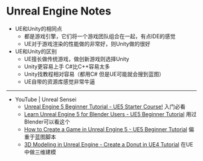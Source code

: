 # Unreal Engine Notes

- UE和Unity的相同点
    - 都是游戏引擎，它们将一个游戏团队组合在一起，有点IDE的感觉
    - UE对于游戏渲染的性能做的非常好，则Unity做的很好
- UE和Unity的区别
    - UE擅长做传统游戏，做创新游戏则选择Unity
    - Unity更容易上手 C#比C++容易太多
    - Unity找教程相对容易（都用C# 但是UE可能就会搜到蓝图）
    - UE自带的资源库感觉非常牛逼

---

- YouTube | Unreal Sensei
    - [Unreal Engine 5 Beginner Tutorial - UE5 Starter Course!](https://youtu.be/gQmiqmxJMtA) 入门必看
    - [Learn Unreal Engine 5 for Blender Users - UE5 Beginner Tutorial](https://youtu.be/IQCNJ9Lpx-s) 用过Blender可以看这个
    - [How to Create a Game in Unreal Engine 5 - UE5 Beginner Tutorial](https://youtu.be/ITCWa3oLNAQ) 偏重于蓝图脚本
    - [3D Modeling in Unreal Engine - Create a Donut in UE4 Tutorial](https://www.youtube.com/watch?v=iPdknzGqieE) 在UE中做三维建模
